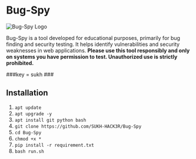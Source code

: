 # Bug-Spy

![Bug-Spy Logo](https://ibb.co/qmLzyjC)

Bug-Spy is a tool developed for educational purposes, primarily for bug finding and security testing. It helps identify vulnerabilities and security weaknesses in web applications. **Please use this tool responsibly and only on systems you have permission to test. Unauthorized use is strictly prohibited.**

###key = sukh ###
## Installation

1. ` apt update `
2. ` apt upgrade -y `
3. ` apt install git python bash `
4. ` git clone https://github.com/SUKH-HACK3R/Bug-Spy `
5. ` cd Bug-Spy `
6. ` chmod +x * `
7. ` pip install -r requirement.txt `
8. ` bash run.sh `
